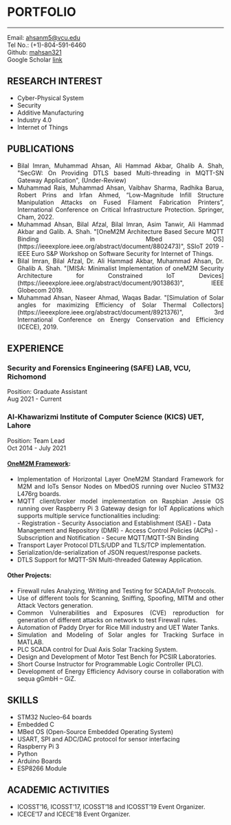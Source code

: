 # PORTFOLIO

---
Email: [ahsanm5@vcu.edu](mailto:ahsanm5@vcu.edu)
<br>
Tel No.: (+1)-804-591-6460
<br>
Github: [mahsan321](https://github.com/mahsan321)
<br>
Google Scholar [link](https://scholar.google.com/citations?user=he1clHEAAAAJ&hl=en&oi=sra)


## RESEARCH INTEREST  
* Cyber-Physical System 
* Security
* Additive Manufacturing
* Industry 4.0
* Internet of Things


## PUBLICATIONS
* <div style="text-align: justify"> Bilal Imran, Muhammad Ahsan, Ali Hammad Akbar, Ghalib A. Shah, "SecGW: On Providing DTLS based Multi-threading in MQTT-SN Gateway Application", (Under-Review)</div>
* <div style="text-align: justify"> Muhammad Rais, Muhammad Ahsan, Vaibhav Sharma, Radhika Barua, Robert Prins and Irfan Ahmed, “Low-Magnitude Infill Structure Manipulation Attacks on Fused Filament Fabrication Printers”, International Conference on Critical Infrastructure Protection. Springer, Cham, 2022.</div>
* <div style="text-align: justify"> Muhammad Ahsan, Bilal Afzal, Bilal Imran, Asim Tanwir, Ali Hammad Akbar and Galib. A. Shah. "[OneM2M Architecture Based Secure MQTT Binding in Mbed OS](https://ieeexplore.ieee.org/abstract/document/8802473)", SSIoT 2019 - IEEE Euro S&P Workshop on Software Security for Internet of Things.</div>
* <div style="text-align: justify"> Bilal Imran, Bilal Afzal, Dr. Ali Hammad Akbar, Muhammad Ahsan, Dr. Ghalib A. Shah. "[MISA: Minimalist Implementation of oneM2M Security Architecture for Constrained IoT Devices](https://ieeexplore.ieee.org/abstract/document/9013863)", IEEE Globecom 2019.</div>
* <div style="text-align: justify"> Muhammad Ahsan, Naseer Ahmad, Waqas Badar. "[Simulation of Solar angles for maximizing Efficiency of Solar Thermal Collectors](https://ieeexplore.ieee.org/abstract/document/8921376)", 3rd International Conference on Energy Conservation and Efficiency (ICECE), 2019.</div>

## EXPERIENCE
### Security and Forensics Engineering (SAFE) LAB, VCU, Richomond
Position: Graduate Assistant
<br>
Aug 2021 - Current
### Al-Khawarizmi Institute of Computer Science (KICS) UET, Lahore 
Position: Team Lead
<br>
Oct 2014 - July 2021
#### [OneM2M Framework](https://github.com/AikM2M):
* <div style="text-align: justify">Implementation of Horizontal Layer OneM2M Standard Framework for M2M and IoTs Sensor Nodes on MbedOS running over Nucleo STM32 L476rg boards.</div>
* <div style="text-align: justify">MQTT client/broker model implementation on Raspbian Jessie OS running over Raspberry Pi 3 Gateway design for IoT Applications which supports multiple service functionalities including:</div>
    - Registration
    - Security Association and Establishment (SAE)
    - Data Management and Repository (DMR)
    - Access Control Policies (ACPs)
    - Subscription and Notification
    - Secure MQTT/MQTT-SN Binding
* Transport Layer Protocol DTLS/UDP and TLS/TCP implementation.
* Serialization/de-serialization of JSON request/response packets.
* DTLS Support for MQTT-SN Multi-threaded Gateway Application.

#### Other Projects:
* <div style="text-align: justify">Firewall rules Analyzing, Writing and Testing for SCADA/IoT Protocols. </div>
* <div style="text-align: justify">Use of different tools for Scanning, Sniffing, Spoofing, MITM and other Attack Vectors generation. </div>
* <div style="text-align: justify">Common Vulnerabilities and Exposures (CVE) reproduction for generation of different attacks on network to test Firewall rules. </div>
* <div style="text-align: justify">Automation of Paddy Dryer for Rice Mill industry and UET Water Tanks. </div>
* <div style="text-align: justify">Simulation and Modeling of Solar angles for Tracking Surface in MATLAB. </div>
* <div style="text-align: justify">PLC SCADA control for Dual Axis Solar Tracking System. </div>
* <div style="text-align: justify">Design and Development of Motor Test Bench for PCSIR Laboratories. </div>
* <div style="text-align: justify">Short Course Instructor for Programmable Logic Controller (PLC). </div>
* <div style="text-align: justify">Development of Energy Efficiency Advisory course in collaboration with sequa gGmbH – GiZ. </div>

## SKILLS
* STM32 Nucleo-64 boards 
* Embedded C 
* MBed OS (Open-Source Embedded Operating System)   
* USART, SPI and ADC/DAC protocol for sensor interfacing
* Raspberry Pi 3
* Python
* Arduino Boards
* ESP8266 Module

## ACADEMIC ACTIVITIES
* ICOSST’16, ICOSST’17, ICOSST’18 and ICOSST’19 Event Organizer.
* ICECE’17 and ICECE’18 Event Organizer.
